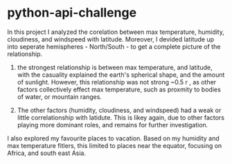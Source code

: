# python-api-challenge

In this project I analyzed the corelation between max temperature, humidity, cloudiness, and windspeed with latitude. Moreover, I devided latitude up into seperate hemispheres - North/South - to get a complete picture of the relationship. 

1) the strongest relationship is between max temperature, and latitude, with the casuality explained the earth's spherical shape, and the amount of sunlight. However, this relationship was not strong ~0.5 r , as other factors collectively effect max temperature, such as proxmity to bodies of water, or mountain ranges. 

2) The other factors (humidity, cloudiness, and windspeed) had a weak or little correlationship with latidute. This is likey again, due to other factors playing more dominant roles, and remains for further investigation. 

I also explored my favourite places to vacation. Based on my humidity and max temperature fitlers, this limited to places near the equator, focusing on Africa, and south east Asia. 


